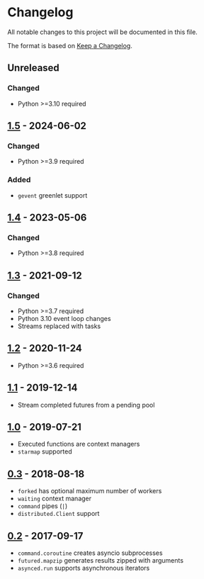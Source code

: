 # Changelog
All notable changes to this project will be documented in this file.

The format is based on [Keep a Changelog](https://keepachangelog.com/en/1.1.0/).

## Unreleased
### Changed
* Python >=3.10 required

## [1.5](https://pypi.org/project/futured/1.5/) - 2024-06-02
### Changed
* Python >=3.9 required

### Added
* `gevent` greenlet support

## [1.4](https://pypi.org/project/futured/1.4/) - 2023-05-06
### Changed
* Python >=3.8 required

## [1.3](https://pypi.org/project/futured/1.3/) - 2021-09-12
### Changed
* Python >=3.7 required
* Python 3.10 event loop changes
* Streams replaced with tasks

## [1.2](https://pypi.org/project/futured/1.2/) - 2020-11-24
* Python >=3.6 required

## [1.1](https://pypi.org/project/futured/1.1/) - 2019-12-14
* Stream completed futures from a pending pool

## [1.0](https://pypi.org/project/futured/1.0/) - 2019-07-21
* Executed functions are context managers
* `starmap` supported

## [0.3](https://pypi.org/project/futured/0.3/) - 2018-08-18
* `forked` has optional maximum number of workers
* `waiting` context manager
* `command` pipes (`|`)
* `distributed.Client` support

## [0.2](https://pypi.org/project/futured/0.2/) - 2017-09-17
* `command.coroutine` creates asyncio subprocesses
* `futured.mapzip` generates results zipped with arguments
* `asynced.run` supports asynchronous iterators
